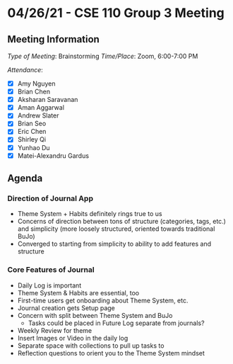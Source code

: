 # 04/26/21 - CSE 110 Group 3 Meeting

## Meeting Information

*Type of Meeting*: Brainstorming
*Time/Place*: Zoom, 6:00-7:00 PM

*Attendance*:
- [X] Amy Nguyen
- [X] Brian Chen
- [X] Aksharan Saravanan
- [X] Aman Aggarwal
- [X] Andrew Slater
- [X] Brian Seo
- [X] Eric Chen
- [X] Shirley Qi
- [X] Yunhao Du
- [X] Matei-Alexandru Gardus

## Agenda

### Direction of Journal App

- Theme System + Habits definitely rings true to us
- Concerns of direction between tons of structure (categories, tags, etc.) and
  simplicity (more loosely structured, oriented towards traditional BuJo)
- Converged to starting from simplicity to ability to add features and structure

### Core Features of Journal

- Daily Log is important
- Theme System & Habits are essential, too
- First-time users get onboarding about Theme System, etc.
- Journal creation gets Setup page
- Concern with split between Theme System and BuJo
  - Tasks could be placed in Future Log separate from journals?
- Weekly Review for theme
- Insert Images or Video in the daily log
- Separate space with collections to pull up tasks to
- Reflection questions to orient you to the Theme System mindset
